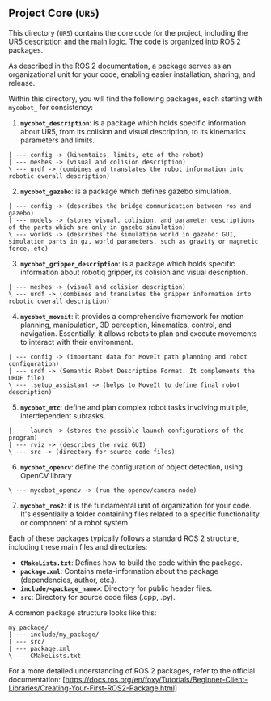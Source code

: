 ## Project Core (`UR5`)

This directory (`UR5`) contains the core code for the project, including the UR5 description and the main logic. The code is organized into ROS 2 packages.

As described in the ROS 2 documentation, a package serves as an organizational unit for your code, enabling easier installation, sharing, and release.

Within this directory, you will find the following packages, each starting with `mycobot_` for consistency:

1.  **`mycobot_description`**: is a package which holds specific information about UR5, from its colision and visual description, to its kinematics parameters and limits.
```
| --- config -> (kinemtaics, limits, etc of the robot)
| --- meshes -> (visual and colision description)
\ --- urdf -> (combines and translates the robot information into robotic overall description)
```
2.  **`mycobot_gazebo`**: is a package which defines gazebo simulation.
```
| --- config -> (describes the bridge communication between ros and gazebo)
| --- models -> (stores visual, colision, and parameter descriptions of the parts which are only in gazebo simulation)
\ --- worlds -> (describes the simulation world in gazebo: GUI, simulation parts in gz, world parameters, such as gravity or magnetic force, etc)
```
3.  **`mycobot_gripper_description`**: is a package which holds specific information about robotiq gripper, its colision and visual description.
```
| --- meshes -> (visual and colision description)
\ --- urdf -> (combines and translates the gripper information into robotic overall description)
```
4.  **`mycobot_moveit`**: it provides a comprehensive framework for motion planning, manipulation, 3D perception, kinematics, control, and navigation. Essentially, it allows robots to plan and execute movements to interact with their environment. 
```
| --- config -> (important data for MoveIt path planning and robot configuration)
| --- srdf -> (Semantic Robot Description Format. It complements the URDF file)
\ --- .setup_assistant -> (helps to MoveIt to define final robot description)
```
5.  **`mycobot_mtc`**: define and plan complex robot tasks involving multiple, interdependent subtasks.
```
| --- launch -> (stores the possible launch configurations of the program)
| --- rviz -> (describes the rviz GUI)
\ --- src -> (directory for source code files)
```
6.  **`mycobot_opencv`**: define the configuration of object detection, using OpenCV library
```
\ --- mycobot_opencv -> (run the opencv/camera node) 
```
7.  **`mycobot_ros2`**: it is the fundamental unit of organization for your code. It's essentially a folder containing files related to a specific functionality or component of a robot system.   
      
  
Each of these packages typically follows a standard ROS 2 structure, including these main files and directories:

*   **`CMakeLists.txt`**: Defines how to build the code within the package.
*   **`package.xml`**: Contains meta-information about the package (dependencies, author, etc.).
*   **`include/<package_name>`**: Directory for public header files.
*   **`src`**: Directory for source code files (.cpp, .py).

A common package structure looks like this:
```
my_package/
| --- include/my_package/
| --- src/
| --- package.xml
\ --- CMakeLists.txt
```

For a more detailed understanding of ROS 2 packages, refer to the official documentation: [https://docs.ros.org/en/foxy/Tutorials/Beginner-Client-Libraries/Creating-Your-First-ROS2-Package.html]
